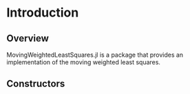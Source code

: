 # Introduction

## Overview

MovingWeightedLeastSquares.jl is a package that provides an implementation of the moving weighted least squares.

## Constructors


